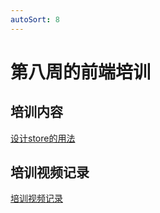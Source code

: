 ```yaml
---
autoSort: 8
---
```

# 第八周的前端培训
## 培训内容

[
设计store的用法](https://thoughts.aliyun.com/share/61b190895cce86001ac4da09#title=%E8%AE%BE%E8%AE%A1store%E7%9A%84%E7%94%A8%E6%B3%95)



## 培训视频记录

[培训视频记录](https://meeting.tencent.com/v2/cloud-record/share?id=723604b8-59b4-43ad-b482-825ebcb08241&from=3&is-single=true)



